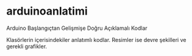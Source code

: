 # arduinoanlatimi
Arduino Başlangıçtan Gelişmişe Doğru Açıklamalı Kodlar

Klasörlerin içerisindekiler anlatımlı kodlar. Resimler ise devre şekilleri ve gerekli grafikler.
